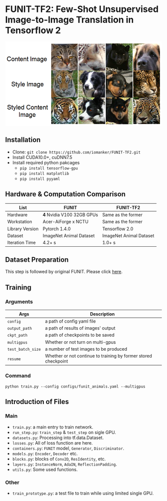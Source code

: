 # FUNIT-TF2: Few-Shot Unsupervised Image-to-Image Translation in Tensorflow 2
![IntroImage](https://github.com/iomanker/FUNIT-TF2/blob/master/public/intro_image.png)
## Installation
* Clone: `git clone https://github.com/iomanker/FUNIT-TF2.git`
* Install CUDA10.0+, cuDNN7.5
* Install required python pakcages
    * `pip install tensorflow-gpu`
    * `pip install matplotlib`
    * `pip install pyyaml`
## Hardware & Computation Comparison
| List            | FUNIT                       | FUNIT-TF2               |
| --------------- | --------------------------- | ----------------------- |
| Hardware        | **4** Nvidia V100 32GB GPUs | Same as the former      |
| Workstation     | Acer-AiForge x NCTU         | Same as the former      |
| Library Version | Pytorch 1.4.0               | Tensorflow 2.0          |
| Dataset         | ImageNet Animal Dataset     | ImageNet Animal Dataset |
| Iteration Time  | 4.2+ s                      | 1.0+ s                  |

## Dataset Preparation
This step is followed by original FUNIT. Please click [here](https://github.com/NVlabs/FUNIT/#dataset-preparation).
## Training
### Arguments 
| Args              | Description                                                     |
| ----------------- | --------------------------------------------------------------- |
| `config`          | a path of config yaml file                                      |
| `output_path`     | a path of results of images' output                             |
| `ckpt_path`       | a path of checkpoints to be saved                               |
| `multigpus`       | Whether or not turn on multi-gpus                               |
| `test_batch_size` | a number of test images to be produced                          |
| `resume`          | Whether or not continue to training by former stored checkpoint |
### Command
```
python train.py --config configs/funit_animals.yaml --multigpus
```
## Introduction of Files
### Main
* `train.py`: a main entry to train network.
* `run_step.py`: `train_step` & `test_step` on sigle GPU.
* `datasets.py`: Processing into tf.data.Dataset.
* `losses.py`: All of loss function are here.
* `containers.py`: `FUNIT` model, `Generator`, `Discriminator`.
* `models.py`: `Encoder`, `Decoder` etc.
* `blocks.py`: blocks of `Conv2D`, `ResIdentity`, etc.
* `layers.py`: `InstanceNorm`, `AdaIN`, `ReflectionPadding`.
* `utils.py`: Some used functions. 
### Other
* `train_prototype.py`: a test file to train while using limited single GPU.